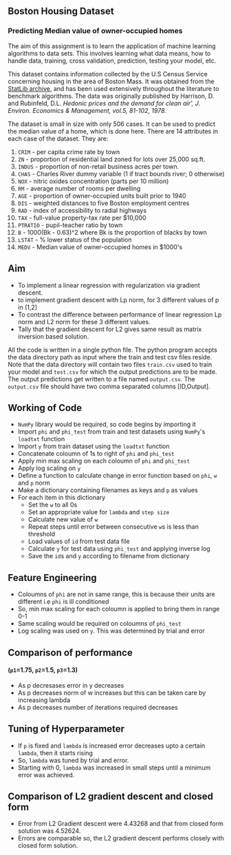 ## Boston Housing Dataset
### Predicting Median value of owner-occupied homes 

The aim of this assignment is to learn the application of machine learning algorithms to data sets. This involves learning what data means, how to handle data, training, cross validation, prediction, testing your model, etc.

This dataset contains information collected by the U.S Census Service concerning housing in the area of Boston Mass. It was obtained from the [StatLib archive](http://lib.stat.cmu.edu/datasets/boston), and has been used extensively throughout the literature to benchmark algorithms. The data was originally published by Harrison, D. and Rubinfeld, D.L. *Hedonic prices and the demand for clean air', J. Environ. Economics & Management, vol.5, 81-102, 1978.*

The dataset is small in size with only 506 cases. It can be used to predict the median value of a home, which is done here. There are 14 attributes in each case of the dataset. They are:

1. `CRIM` - per capita crime rate by town
2. `ZN` - proportion of residential land zoned for lots over 25,000 sq.ft.
3. `INDUS` - proportion of non-retail business acres per town.
4. `CHAS` - Charles River dummy variable (1 if tract bounds river; 0 otherwise)
5. `NOX` - nitric oxides concentration (parts per 10 million)
6. `RM` - average number of rooms per dwelling
7. `AGE` - proportion of owner-occupied units built prior to 1940
8. `DIS` - weighted distances to five Boston employment centres
9. `RAD` - index of accessibility to radial highways
10. `TAX` - full-value property-tax rate per $10,000
11. `PTRATIO` - pupil-teacher ratio by town
12. `B` - 1000(Bk - 0.63)^2 where Bk is the proportion of blacks by town
13. `LSTAT` - % lower status of the population
14. `MEDV` - Median value of owner-occupied homes in $1000's

## Aim

- To implement a linear regression with regularization via gradient descent. 
- to implement gradient descent with Lp norm, for 3 different values of p in (1,2]
- To contrast the difference between performance of linear regression Lp norm and L2 norm for these 3 different values.
- Tally that the gradient descent for L2 gives same result as matrix inversion based solution.


All the code is written in a single python file. The python program accepts the data directory path as input where the train and test csv files reside. Note that the data directory will contain two files `train.csv` used to train your model and `test.csv` for which the output predictions are to be made. The output predictions get written to a file named `output.csv`. The `output.csv` file should have two comma separated columns [ID,Output].


## Working of Code

- `NumPy` library would be required, so code begins by importing it
- Import `phi` and `phi_test` from train and test datasets using `NumPy`'s `loadtxt` function
- Import `y` from train dataset using the `loadtxt` function
- Concatenate coloumn of 1s to right of `phi` and `phi_test`
- Apply min max scaling on each coloumn of `phi` and `phi_test`
- Apply log scaling on `y`
- Define a function to calculate change in error function based on `phi`, `w` and `p` norm
- Make a dictionary containing filenames as keys and `p` as values
- For each item in this dictionary
    + Set the `w` to all 0s
    + Set an appropriate value for `lambda` and `step size`
    + Calculate new value of `w`
    + Repeat steps until error between consecutive `w`s is less than threshold
    + Load values of `id` from test data file
    + Calculate `y` for test data using `phi_test` and applying inverse log
    + Save the `id`s and `y` according to filename from dictionary

## Feature Engineering

- Coloumns of `phi` are not in same range, this is because their units are different i.e `phi` is ill conditioned
- So, min max scaling for each coloumn is applied to bring them in range 0-1
- Same scaling would be required on coloumns of `phi_test`
- Log scaling was used on `y`. This was determined by trial and error

## Comparison of performance 
#### (`p1`=1.75, `p2`=1.5, `p3`=1.3)

- As p decresases error in y decreases
- As p decreases norm of w increases but this can be taken care by increasing lambda
- As p decreases number of iterations required decreases

## Tuning of Hyperparameter

- If `p` is fixed and `lambda` is increased error decreases upto a certain `lambda`, then it starts rising
- So, `lambda` was tuned by trial and error.
- Starting with 0, `lambda` was increased in small steps until a minimum error was achieved.

## Comparison of L2 gradient descent and closed form

- Error from L2 Gradient descent were 4.43268 and that from closed form solution was 4.52624.
- Errors are comparable so, the L2 gradient descent performs closely with closed form solution.
